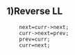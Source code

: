 ## 1)Reverse LL
        next=curr->next;
        curr->next=prev;
        prev=curr;
        curr=next;